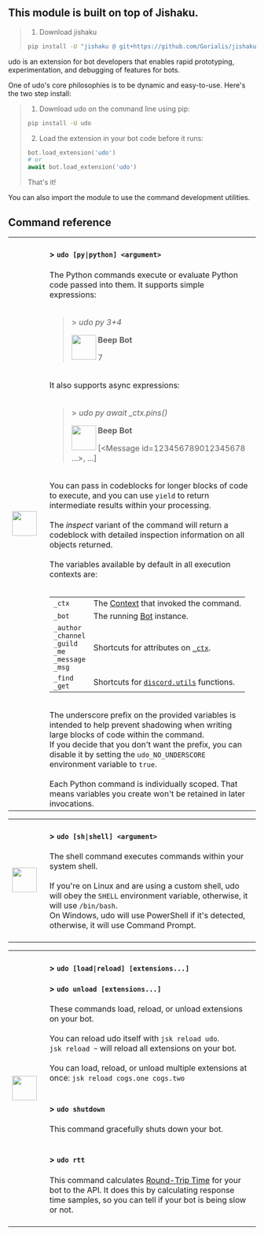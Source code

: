 ## This module is built on top of Jishaku.
> 1. Download jishaku
> ```bash
> pip install -U "jishaku @ git+https://github.com/Gorialis/jishaku@master"
> ```


udo is an extension for bot developers that enables rapid prototyping, experimentation, and debugging of features for bots.

One of udo's core philosophies is to be dynamic and easy-to-use. Here's the two step install:

> 1. Download udo on the command line using pip:
> ```bash
> pip install -U udo
> ```
> 2. Load the extension in your bot code before it runs:
> ```python
> bot.load_extension('udo')
> # or
> await bot.load_extension('udo')
> ```
> That's it!

You can also import the module to use the command development utilities.

## Command reference

<table>
    <tr>
        <td width="60px">
            <img align="left" width="50" src="https://github.com/Gorialis/jishaku/blob/master/.github/assets/python_logo.svg">
        </td>
        <td>
            <h4>&gt; <code>udo [py|python] &lt;argument&gt;</code></h4>
            The Python commands execute or evaluate Python code passed into them.
            It supports simple expressions:
            <br><br> <!-- Horrifying that I have to do this -->
            <blockquote>
                <p>&gt;  <i>udo py 3+4</i></p>
                <img align="left" width="50" height="50" src="https://github.com/Gorialis/jishaku/blob/master/.github/assets/beep_bot.svg">
                    <p><b>Beep Bot</b></p>
                    7
            </blockquote>
            <br>
            It also supports async expressions:
            <br><br>
            <blockquote>
                <p>&gt;  <i>udo py await _ctx.pins()</i></p>
                <img align="left" width="50" height="50" src="https://github.com/Gorialis/jishaku/blob/master/.github/assets/beep_bot.svg">
                    <p><b>Beep Bot</b></p>
                    [&lt;Message id=123456789012345678 ...&gt;, ...]
            </blockquote>
            <br>
            You can pass in codeblocks for longer blocks of code to execute, and you can use <code>yield</code> to return intermediate results within your processing.
            <br><br>
            The <i>inspect</i> variant of the command will return a codeblock with detailed inspection information on all objects returned.
            <br><br>
            The variables available by default in all execution contexts are:
            <br><br>
            <table>
                <tr>
                    <td><code>_ctx</code></td>
                    <td>
                        The <a href="https://discordpy.readthedocs.io/en/latest/ext/commands/api.html#discord.ext.commands.Context">Context</a> that invoked the command.
                    </td>
                </tr>
                <tr>
                    <td><code>_bot</code></td>
                    <td>
                        The running <a href="https://discordpy.readthedocs.io/en/latest/ext/commands/api.html#discord.ext.commands.Bot">Bot</a> instance.
                    </td>
                </tr>
                <tr>
                    <td><code>_author</code><br><code>_channel</code><br><code>_guild</code><br><code>_me</code><br><code>_message</code><br><code>_msg</code></td>
                    <td>
                        Shortcuts for attributes on <a href="https://discordpy.readthedocs.io/en/latest/ext/commands/api.html#discord.ext.commands.Context"><code>_ctx</code></a>.
                    </td>
                </tr>
                <tr>
                    <td><code>_find</code><br><code>_get</code></td>
                    <td>
                        Shortcuts for <a href="https://discordpy.readthedocs.io/en/latest/api.html#utility-functions"><code>discord.utils</code></a> functions.
                    </td>
                </tr>
            </table>
            <br>
            The underscore prefix on the provided variables is intended to help prevent shadowing when writing large blocks of code within the command.
            <br>
            If you decide that you don't want the prefix, you can disable it by setting the <code>udo_NO_UNDERSCORE</code> environment variable to <code>true</code>.
            <br><br>
            Each Python command is individually scoped. That means variables you create won't be retained in later invocations.
            <br>
        </td>
    </tr>
</table>

<table>
    <tr>
        <td width="60px">
            <img align="left" width="50" src="https://github.com/Gorialis/jishaku/blob/master/.github/assets/terminal.svg">
        </td>
        <td>
            <h4>&gt; <code>udo [sh|shell] &lt;argument&gt;</code></h4>
            The shell command executes commands within your system shell.
            <br><br>
            If you're on Linux and are using a custom shell, udo will obey the <code>SHELL</code> environment variable, otherwise, it will use <code>/bin/bash</code>.
            <br>
            On Windows, udo will use PowerShell if it's detected, otherwise, it will use Command Prompt.
            <br><br>
        </td>
    </tr>
</table>

<table>
    <tr>
        <td width="60px">
            <img align="left" width="50" src="https://github.com/Gorialis/jishaku/blob/master/.github/assets/extension.svg">
        </td>
        <td>
            <h4>&gt; <code>udo [load|reload] [extensions...]</code></h4>
            <h4>&gt; <code>udo unload [extensions...]</code></h4>
            These commands load, reload, or unload extensions on your bot.
            <br><br>
            You can reload udo itself with <code>jsk reload udo</code>.
            <br>
            <code>jsk reload ~</code> will reload all extensions on your bot.
            <br><br>
            You can load, reload, or unload multiple extensions at once: <code>jsk reload cogs.one cogs.two</code>
            <br><br>
            <h4>&gt; <code>udo shutdown</code></h4>
            This command gracefully shuts down your bot.
            <br><br>
            <h4>&gt; <code>udo rtt</code></h4>
            This command calculates <a href="https://en.wikipedia.org/wiki/Round-trip_delay">Round-Trip Time</a> for your bot to the API. It does this by calculating response time samples, so you can tell if your bot is being slow or not.
            <br><br>
        </td>
    </tr>
</table>
